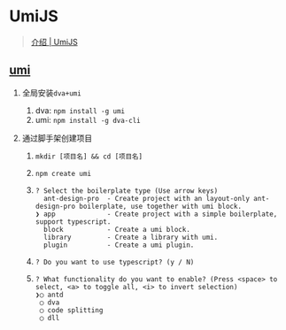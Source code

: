 # UmiJS

> [介绍 | UmiJS](https://v2.umijs.org/zh/guide/#特性)

## [umi](https://umijs.org/zh-CN/docs/getting-started)

1. 全局安装`dva+umi`

   1. dva: `npm install -g umi`
   2. umi: `npm install -g dva-cli`

2. 通过脚手架创建项目

   1. `mkdir [项目名] && cd [项目名]`
   2. `npm create umi`

   3. ```shell
      ? Select the boilerplate type (Use arrow keys)
        ant-design-pro  - Create project with an layout-only ant-design-pro boilerplate, use together with umi block.
      ❯ app             - Create project with a simple boilerplate, support typescript.
        block           - Create a umi block.
        library         - Create a library with umi.
        plugin          - Create a umi plugin.
      ```

   4. ```shell
      ? Do you want to use typescript? (y / N)
      ```

   5. ```shell
      ? What functionality do you want to enable? (Press <space> to select, <a> to toggle all, <i> to invert selection)
      ❯◯ antd
       ◯ dva
       ◯ code splitting
       ◯ dll
      ```
